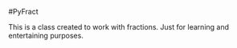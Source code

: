 #PyFract

This is a class created to work with fractions. Just for learning and entertaining purposes.
